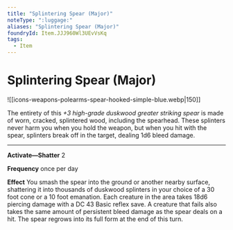 ```yaml
---
title: "Splintering Spear (Major)"
noteType: ":luggage:"
aliases: "Splintering Spear (Major)"
foundryId: Item.JJJ960Wl3UEvVsKq
tags:
  - Item
---
```


# Splintering Spear (Major)
![[icons-weapons-polearms-spear-hooked-simple-blue.webp|150]]

The entirety of this _+3 high-grade duskwood greater striking spear_ is made of worn, cracked, splintered wood, including the spearhead. These splinters never harm you when you hold the weapon, but when you hit with the spear, splinters break off in the target, dealing 1d6 bleed damage.

* * *

**Activate—Shatter** 2

**Frequency** once per day

**Effect** You smash the spear into the ground or another nearby surface, shattering it into thousands of duskwood splinters in your choice of a 30 foot cone or a 10 foot emanation. Each creature in the area takes 18d6 piercing damage with a DC 43 Basic reflex save. A creature that fails also takes the same amount of persistent bleed damage as the spear deals on a hit. The spear regrows into its full form at the end of this turn.
